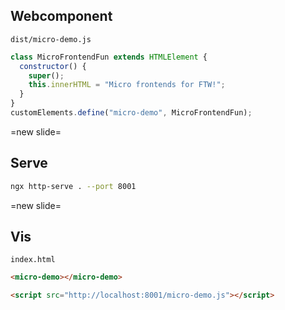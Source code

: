 ## Webcomponent

`dist/micro-demo.js`

```js
class MicroFrontendFun extends HTMLElement {
  constructor() {
    super();
    this.innerHTML = "Micro frontends for FTW!";
  }
}
customElements.define("micro-demo", MicroFrontendFun);
```

=new slide=

## Serve

```bash
ngx http-serve . --port 8001
```

=new slide=

## Vis

`index.html`

```html
<micro-demo></micro-demo>

<script src="http://localhost:8001/micro-demo.js"></script>
```
